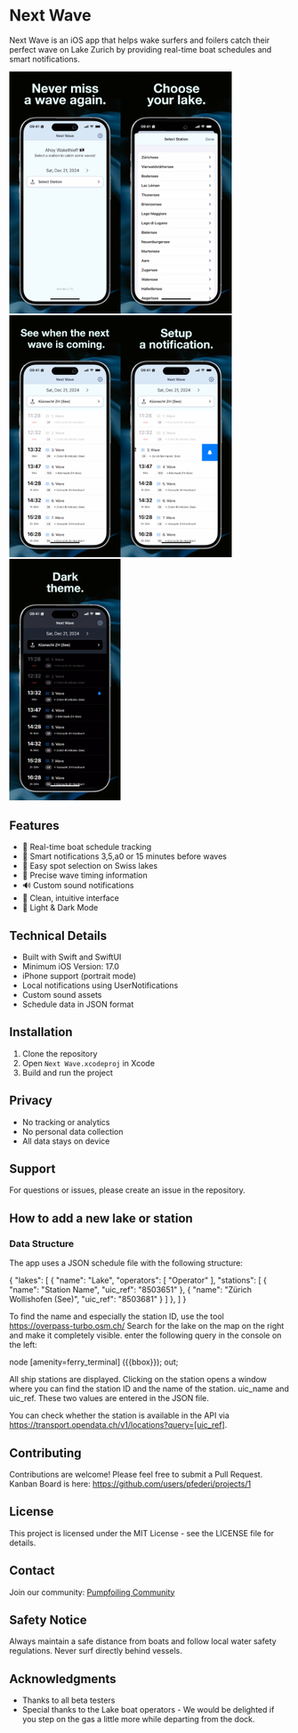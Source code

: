 # Next Wave

Next Wave is an iOS app that helps wake surfers and foilers catch their perfect wave on Lake Zurich by providing real-time boat schedules and smart notifications.

<img src="Screenshots/next-wave1.png" alt="Screenshot1" width="200"><img src="Screenshots/next-wave2.png" alt="Screenshot2" width="200"><img src="Screenshots/next-wave3.png" alt="Screenshot3" width="200"><img src="Screenshots/next-wave4.png" alt="Screenshot3" width="200"><img src="Screenshots/next-wave5.png" alt="Screenshot3" width="200">

## Features

- 🌊 Real-time boat schedule tracking
- 🔔 Smart notifications 3,5,a0 or 15 minutes before waves
- 📍 Easy spot selection on Swiss lakes
- 🎯 Precise wave timing information
- 🔊 Custom sound notifications
- 🎨 Clean, intuitive interface
- 📱 Light & Dark Mode

## Technical Details

- Built with Swift and SwiftUI
- Minimum iOS Version: 17.0
- iPhone support (portrait mode)
- Local notifications using UserNotifications
- Custom sound assets
- Schedule data in JSON format

## Installation

1. Clone the repository
2. Open `Next Wave.xcodeproj` in Xcode
3. Build and run the project

## Privacy

- No tracking or analytics
- No personal data collection
- All data stays on device

## Support

For questions or issues, please create an issue in the repository.


## How to add a new lake or station

### Data Structure

The app uses a JSON schedule file with the following structure:

{
    "lakes": [
        {
            "name": "Lake",
            "operators": [
                "Operator"
            ],
            "stations": [
                {
                    "name": "Station Name",
                    "uic_ref": "8503651"
                },
                {
                    "name": "Zürich Wollishofen (See)",
                    "uic_ref": "8503681"
                }
            ]
        },
    ]
}

To find the name and especially the station ID, use the tool https://overpass-turbo.osm.ch/ 
Search for the lake on the map on the right and make it completely visible. enter the following query in the console on the left:

node
  [amenity=ferry_terminal]
  ({{bbox}});
out;

All ship stations are displayed. Clicking on the station opens a window where you can find the station ID and the name of the station. uic_name and uic_ref. These two values are entered in the JSON file.

You can check whether the station is available in the API via https://transport.opendata.ch/v1/locations?query=[uic_ref].

## Contributing

Contributions are welcome! Please feel free to submit a Pull Request.
Kanban Board is here: https://github.com/users/pfederi/projects/1

## License

This project is licensed under the MIT License - see the LICENSE file for details.

## Contact

Join our community: [Pumpfoiling Community](https://pumpfoiling.community)

## Safety Notice

Always maintain a safe distance from boats and follow local water safety regulations. Never surf directly behind vessels.

## Acknowledgments

- Thanks to all beta testers
- Special thanks to the Lake boat operators - We would be delighted if you step on the gas a little more while departing from the dock.
